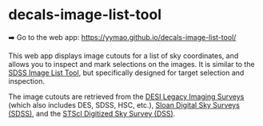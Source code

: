 # decals-image-list-tool

:arrow_right: Go to the web app: https://yymao.github.io/decals-image-list-tool/

This web app displays image cutouts for a list of sky coordinates,
and allows you to inspect and mark selections on the images.
It is similar to the [SDSS Image List Tool](https://skyserver.sdss.org/dr16/en/tools/chart/listinfo.aspx),
but specifically designed for target selection and inspection.

The image cutouts are retrieved from the
[DESI Legacy Imaging Surveys](https://legacysurvey.org/) (which also includes DES, SDSS, HSC, etc.),
[Sloan Digital Sky Surveys (SDSS)](https://skyserver.sdss.org/dr16/),
and the [STScI Digitized Sky Survey (DSS)](https://archive.stsci.edu/cgi-bin/dss_form).
